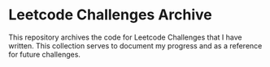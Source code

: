 # Leetcode Challenges Archive
This repository archives the code for Leetcode Challenges that I have written. This collection serves to document my progress and as a reference for future challenges.

